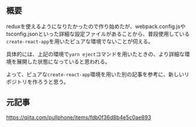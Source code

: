 ## 概要

reduxを使えるようになりたかったので作り始めたが、webpack.config.jsやtsconfig.jsonといった詳細な設定ファイルがあることから、普段使用している`create-react-app`を用いたピュアな環境でないことが伺える。

具体的には、上記の環境で`yarn eject`コマンドを用いたときの、より詳細な環境を展開した状態になっていると思われる。

よって、ピュアな`create-react-app`環境を用いた別の記事を参考に、新しいリポジトリを作ろうと思う。

## 元記事
https://qiita.com/pullphone/items/fdb0f36d8b4e5c0ae893
